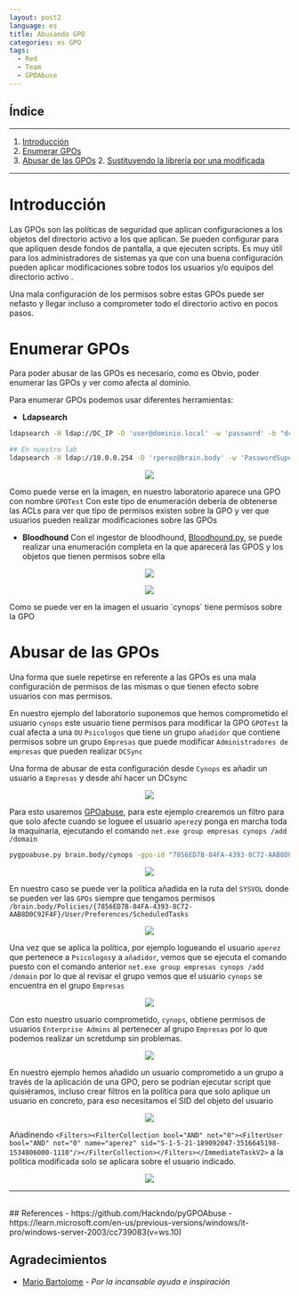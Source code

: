 ```yaml
---
layout: post2
language: es
title: Abusando GPO
categories: es GPO
tags:
  - Red
  - Team
  - GPOAbuse
---
```


## Índice
---
1. [Introducción](#Introduccion)
2. [Enumerar GPOs](#enumerar-gpos)
3. [Abusar de las GPOs](#abusar-de-las-gpos)
	2. [Sustituyendo la librería por una modificada](#sustituyendo-la-librería-por-una-modificada)

---

# Introducción

Las GPOs son las políticas de seguridad que aplican configuraciones a los objetos del directorio activo a los que aplican. Se pueden configurar para que apliquen desde fondos de pantalla, a que ejecuten scripts. Es muy útil para los administradores de sistemas ya que con una buena configuración pueden aplicar modificaciones sobre todos los usuarios y/o equipos del directorio activo .

Una mala configuración de los permisos sobre estas GPOs puede ser nefasto y llegar incluso a comprometer todo el directorio activo en pocos pasos.

# Enumerar GPOs
Para poder abusar de las GPOs es necesario, como es Obvio, poder enumerar las GPOs y ver como afecta al dominio.

Para enumerar GPOs podemos usar diferentes herramientas:

- **Ldapsearch** 

```bash
ldapsearch -H ldap://DC_IP -D 'user@dominio.local' -w 'password' -b "dc=dominio,dc=local"  "(objectClass=groupPolicyContainer)" displayName gPCFileSysPath

## En nuestro lab
ldapsearch -H ldap://10.0.0.254 -D 'rperez@brain.body' -w 'PasswordSuperChunga' -b "dc=brain,dc=body"  "(objectClass=groupPolicyContainer)" displayName gPCFileSysPath
```

<p align="center">
   <img src="/assets/img/resultado_ldap_gpo.png">
</p>

Como puede verse en la imagen, en nuestro laboratorio aparece una GPO con nombre `GPOTest` Con este tipo de enumeración debería de obtenerse las ACLs para ver que tipo de permisos existen sobre la GPO y ver que usuarios pueden realizar modificaciones sobre las GPOs

- **Bloodhound** 
Con el ingestor de bloodhound, [Bloodhound.py](https://github.com/dirkjanm/BloodHound.py), se puede realizar una enumeración completa en la que aparecerá las GPOS y los objetos que tienen permisos sobre ella

<p align="center">
   <img src="/assets/img/gpo_bloodhound1.png">
</p>
<p align="center">
   <img src="/assets/img/gpo_bloodhound2.png">
</p>
Como se puede ver en la imagen el usuario `cynops` tiene permisos sobre la GPO


# Abusar de las GPOs
Una forma que suele repetirse en referente a las GPOs es una mala configuración de permisos de las mismas o que tienen efecto sobre usuarios con mas permisos.

En nuestro ejemplo del laboratorio suponemos que hemos comprometido el usuario `cynops` este usuario tiene permisos para modificar la GPO `GPOTest` la cual afecta a una `OU` `Psicologos` que tiene un grupo `añadidor` que contiene permisos sobre un grupo `Empresas` que puede modificar `Administradores de empresas` que pueden realizar `DCSync`

Una forma de abusar de esta configuración desde `Cynops` es añadir un usuario a `Empresas` y desde ahí hacer un DCsync
<p align="center">
   <img src="/assets/img/gpo_bloodhound3.png">
</p>

Para esto usaremos [GPOabuse](https://github.com/Hackndo/pyGPOAbuse), para este ejemplo crearemos un filtro para que solo afecte cuando se loguee el usuario `aperez`y ponga en marcha toda la maquinaria, ejecutando el comando `net.exe group empresas cynops /add /domain`

```bash
pygpoabuse.py brain.body/cynops -gpo-id "7856ED7B-84FA-4393-8C72-AAB8D0C92F4F" -powershell -command "net.exe group empresas cynops /add /domain" -taskname "GPOTest2" -user -dc-ip 10.0.0.254
```

<p align="center">
   <img src="/assets/img/GPoabuse.png">
</p>

En nuestro caso se puede ver la política añadida en la ruta del `SYSVOL` donde se pueden ver las `GPOs` siempre que tengamos permisos
`/brain.body/Policies/{7856ED7B-84FA-4393-8C72-AAB8D0C92F4F}/User/Preferences/ScheduledTasks`

<p align="center">
   <img src="/assets/img/GPOadded.png">
</p>


Una vez que se aplica la política, por ejemplo logueando el usuario `aperez` que pertenece a `Psicologos`y a `añadidor`,  vemos que se ejecuta el comando puesto con el comando anterior `net.exe group empresas cynops /add /domain` por lo que al revisar el grupo vemos que el usuario `cynops` se encuentra en el grupo `Empresas`

<p align="center">
   <img src="/assets/img/Cynopswin.png">
</p>

Con esto nuestro usuario comprometido, `cynops`, obtiene permisos de usuarios `Enterprise Admins` al pertenecer al grupo `Empresas` por lo que podemos realizar un scretdump sin problemas.
<p align="center">
   <img src="/assets/img/Secretdump.png">
</p>


En nuestro ejemplo hemos añadido un usuario comprometido a un grupo a través de la aplicación de una GPO, pero se podrían ejecutar script que quisiéramos, incluso crear filtros en la política para que solo aplique un usuario en concreto, para eso necesitamos el SID del objeto del usuario

<p align="center">
   <img src="/assets/img/aperezsid.png">
</p>

Añadinendo `<Filters><FilterCollection bool="AND" not="0"><FilterUser bool="AND" not="0" name="aperez" sid="S-1-5-21-189092047-3516645198-1534806000-1110"/></FilterCollection></Filters></ImmediateTaskV2>` a la política modificada solo se aplicara sobre el usuario indicado.

<p align="center">
   <img src="/assets/img/GPOfilters.png">
</p>


---

<br>
## References
- https://github.com/Hackndo/pyGPOAbuse
- https://learn.microsoft.com/en-us/previous-versions/windows/it-pro/windows-server-2003/cc739083(v=ws.10)

## Agradecimientos
- [Mario Bartolome](https://github.com/MarioBartolome) - *Por la incansable ayuda e inspiración* 
